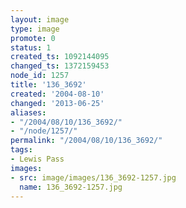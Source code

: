 ```yaml
---
layout: image
type: image
promote: 0
status: 1
created_ts: 1092144095
changed_ts: 1372159453
node_id: 1257
title: '136_3692'
created: '2004-08-10'
changed: '2013-06-25'
aliases:
- "/2004/08/10/136_3692/"
- "/node/1257/"
permalink: "/2004/08/10/136_3692/"
tags:
- Lewis Pass
images:
- src: image/images/136_3692-1257.jpg
  name: 136_3692-1257.jpg
---
```


